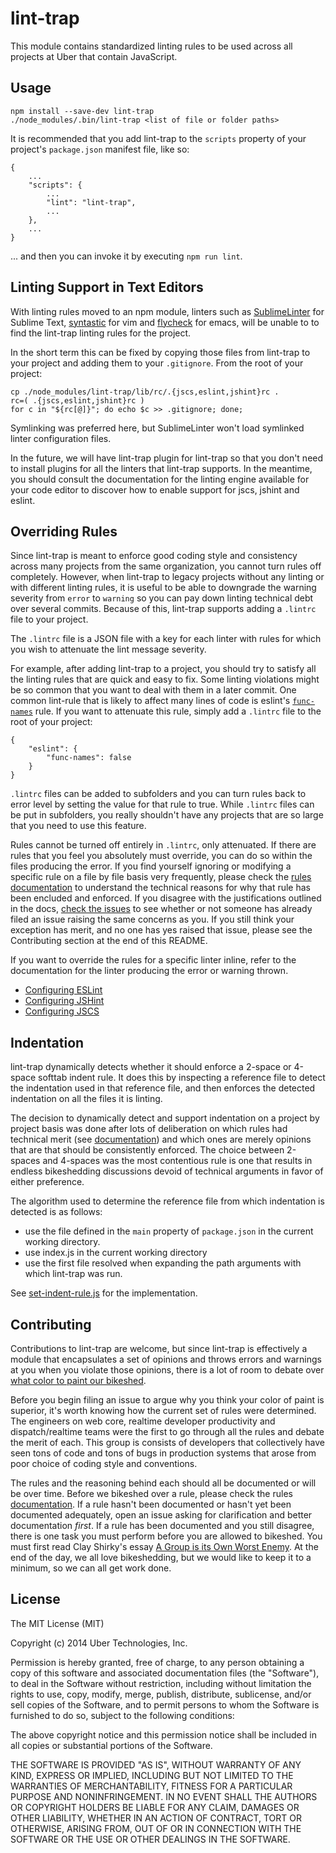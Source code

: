 lint-trap
=========

This module contains standardized linting rules to be used across all projects
at Uber that contain JavaScript.


Usage
-----

    npm install --save-dev lint-trap
    ./node_modules/.bin/lint-trap <list of file or folder paths>

It is recommended that you add lint-trap to the `scripts` property of your
project's `package.json` manifest file, like so:

    {
        ...
        "scripts": {
            ...
            "lint": "lint-trap",
            ...
        },
        ...
    }

... and then you can invoke it by executing `npm run lint`.


Linting Support in Text Editors
-------------------------------

With linting rules moved to an npm module, linters such as [SublimeLinter][sl]
for Sublime Text, [syntastic][syn] for vim and [flycheck][fc] for emacs, will
be unable to to find the lint-trap linting rules for the project.

In the short term this can be fixed by copying those files from lint-trap to
your project and adding them to your `.gitignore`. From the root of your
project:

    cp ./node_modules/lint-trap/lib/rc/.{jscs,eslint,jshint}rc .
    rc=( .{jscs,eslint,jshint}rc )
    for c in "${rc[@]}"; do echo $c >> .gitignore; done;

Symlinking was preferred here, but SublimeLinter won't load symlinked linter
configuration files.

In the future, we will have lint-trap plugin for lint-trap so that you don't
need to install plugins for all the linters that lint-trap supports. In the
meantime, you should consult the documentation for the linting engine available
for your code editor to discover how to enable support for jscs, jshint and
eslint.


Overriding Rules
----------------

Since lint-trap is meant to enforce good coding style and consistency across
many projects from the same organization, you cannot turn rules off completely.
However, when lint-trap to legacy projects without any linting or with
different linting rules, it is useful to be able to downgrade the warning
severity from `error` to `warning` so you can pay down linting technical debt
over several commits. Because of this, lint-trap supports adding a `.lintrc`
file to your project.

The `.lintrc` file is a JSON file with a key for each linter with rules for
which you wish to attenuate the lint message severity. 

For example, after adding lint-trap to a project, you should try to satisfy all
the linting rules that are quick and easy to fix. Some linting violations
might be so common that you want to deal with them in a later commit. One
common lint-rule that is likely to affect many lines of code is eslint's
[`func-names`][func-names] rule. If you want to attenuate this rule, simply add
a `.lintrc` file to the root of your project:

    {
        "eslint": {
            "func-names": false
        }
    }

`.lintrc` files can be added to subfolders and you can turn rules back to error
level by setting the value for that rule to true. While `.lintrc` files can be
put in subfolders, you really shouldn't have any projects that are so large
that you need to use this feature.

Rules cannot be turned off entirely in `.lintrc`, only attenuated. If there are
rules that you feel you absolutely must override, you can do so within the
files producing the error. If you find yourself ignoring or modifying a
specific rule on a file by file basis very frequently, please check the
[rules documentation][docs] to understand the technical reasons for why that
rule has been encluded and enforced. If you disagree with the justifications
outlined in the docs, [check the issues][issues] to see whether or not someone
has already filed an issue raising the same concerns as you. If you still think
your exception has merit, and no one has yes raised that issue, please see the
Contributing section at the end of this README.

If you want to override the rules for a specific linter inline, refer to the
documentation for the linter producing the error or warning thrown.

 - [Configuring ESLint][configuring-eslint]
 - [Configuring JSHint][configuring-jshint]
 - [Configuring JSCS][configuring-jscs]


Indentation
-----------

lint-trap dynamically detects whether it should enforce a 2-space or 4-space
softtab indent rule. It does this by inspecting a reference file to detect the
indentation used in that reference file, and then enforces the detected
indentation on all the files it is linting.

The decision to dynamically detect and support indentation on a project by
project basis was done after lots of deliberation on which rules had technical
merit (see [documentation][docs]) and which ones are merely opinions that
are that should be consistently enforced. The choice between 2-spaces and
4-spaces was the most contentious rule is one that results in endless
bikeshedding discussions devoid of technical arguments in favor of either
preference.

The algorithm used to determine the reference file from which indentation is
detected is as follows:

 - use the file defined in the `main` property of `package.json` in the current
   working directory.
 - use index.js in the current working directory
 - use the first file resolved when expanding the path arguments with which
   lint-trap was run.

See [set-indent-rule.js][set-indent-rule.js] for the implementation.


Contributing
------------

Contributions to lint-trap are welcome, but since lint-trap is effectively a
module that encapsulates a set of opinions and throws errors and warnings at
you when you violate those opinions, there is a lot of room to debate over
[what color to paint our bikeshed][bikeshed].

Before you begin filing an issue to argue why you think your color of paint is
superior, it's worth knowing how the current set of rules were determined. The
engineers on web core, realtime developer productivity and dispatch/realtime
teams were the first to go through all the rules and debate the merit of each.
This group is consists of developers that collectively have seen tons of code
and tons of bugs in production systems that arose from poor choice of coding 
style and conventions.

The rules and the reasoning behind each should all be documented or will be
over time. Before we bikeshed over a rule, please check the rules
[documentation][docs]. If a rule hasn't been documented or hasn't yet been
documented adequately, open an issue asking for clarification and better 
documentation *first*. If a rule has been documented and you still disagree,
there is one task you must perform before you are allowed to bikeshed. You must
first read Clay Shirky's essay [A Group is its Own Worst Enemy][group-enemy].
At the end of the day, we all love bikeshedding, but we would like to keep it
to a minimum, so we can all get work done.


License
-------

The MIT License (MIT)

Copyright (c) 2014 Uber Technologies, Inc.

Permission is hereby granted, free of charge, to any person obtaining a copy
of this software and associated documentation files (the "Software"), to deal
in the Software without restriction, including without limitation the rights
to use, copy, modify, merge, publish, distribute, sublicense, and/or sell
copies of the Software, and to permit persons to whom the Software is
furnished to do so, subject to the following conditions:

The above copyright notice and this permission notice shall be included in
all copies or substantial portions of the Software.

THE SOFTWARE IS PROVIDED "AS IS", WITHOUT WARRANTY OF ANY KIND, EXPRESS OR
IMPLIED, INCLUDING BUT NOT LIMITED TO THE WARRANTIES OF MERCHANTABILITY,
FITNESS FOR A PARTICULAR PURPOSE AND NONINFRINGEMENT. IN NO EVENT SHALL THE
AUTHORS OR COPYRIGHT HOLDERS BE LIABLE FOR ANY CLAIM, DAMAGES OR OTHER
LIABILITY, WHETHER IN AN ACTION OF CONTRACT, TORT OR OTHERWISE, ARISING FROM,
OUT OF OR IN CONNECTION WITH THE SOFTWARE OR THE USE OR OTHER DEALINGS IN
THE SOFTWARE.


[sl]: http://sublimelinter.readthedocs.org/
[syn]: https://github.com/scrooloose/syntastic
[fc]: http://flycheck.readthedocs.org/

[sl-jshint]: https://github.com/SublimeLinter/SublimeLinter-jshint
[sl-jscs]: https://github.com/SublimeLinter/SublimeLinter-jscs/
[sl-eslint]: https://github.com/roadhump/SublimeLinter-eslint

[syn-jshint]: https://github.com/scrooloose/syntastic/wiki/JavaScript%3A---jshint
[syn-jscs]: https://github.com/scrooloose/syntastic/wiki/JavaScript%3A---jscs
[syn-eslint]: https://github.com/scrooloose/syntastic/wiki/JavaScript%3A---eslint

[fs-javascript]: http://flycheck.readthedocs.org/en/latest/guide/languages.html#javascript

[configuring-eslint]: http://eslint.org/docs/configuring/
[configuring-jshint]: http://www.jshint.com/docs/
[configuring-jscs]: https://github.com/jscs-dev/node-jscs#error-suppression
[issues]: https://github.com/uber/lint-trap/issues
[file-an-issue]: https://github.com/uber/lint-trap/issues/new
[docs]: https://github.com/uber/lint-trap/tree/master/docs
[wadlers-law]: http://www.haskell.org/haskellwiki/Wadler's_Law
[set-indent-rule.js]: https://github.com/uber/lint-trap/blob/master/set-indent-rule.js
[bikeshed]: http://red.bikeshed.com/
[group-enemy]: http://www.shirky.com/writings/herecomeseverybody/group_enemy.html

[func-names]: https://github.com/eslint/eslint/blob/master/docs/rules/func-names.md
